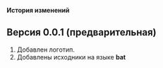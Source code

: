 
**История изменений**  

**Версия 0.0.1 (предварительная)**  
----------------------------------

1) Добавлен логотип.  
2) Добавлены исходники на языке **bat**  





